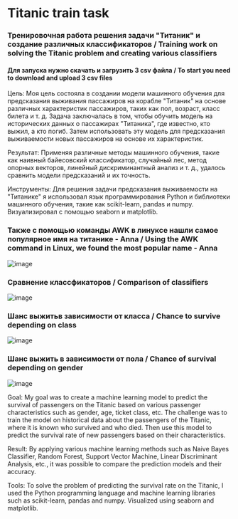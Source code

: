 # Titanic train task
### Тренировочная работа решения задачи "Титаник" и создание различных классификаторов / Training work on solving the Titanic problem and creating various classifiers
#### Для запуска нужно скачать и загрузить 3 csv файла / To start you need to download and upload 3 csv files
Цель: Моя цель состояла в создании модели машинного обучения для предсказания выживания пассажиров на корабле "Титаник" на основе различных характеристик пассажиров, таких как пол, возраст, класс билета и т. д.
Задача заключалась в том, чтобы обучить модель на исторических данных о пассажирах "Титаника", где известно, кто выжил, а кто погиб. Затем использовать эту модель для предсказания выживаемости новых пассажиров на основе их характеристик.

Результат: Применяя различные методы машинного обучения, такие как наивный байесовский классификатор, случайный лес, метод опорных векторов, линейный дискриминантный анализ и т. д., удалось сравнить модели предсказаний и их точность.

Инструменты: Для решения задачи предсказания выживаемости на "Титанике" я использовал язык программирования Python и библиотеки машинного обучения, такие как scikit-learn, pandas и numpy. Визуализировал с помощью seaborn и matplotlib.

### Также с помощью команды AWK в линуксе нашли самое популярное имя на титанике - Anna / Using the AWK command in Linux, we found the most popular name - Anna
![image](https://github.com/ArtemAvgutin/Titanic_train_task/assets/131138862/9affe785-9d96-4f44-8d27-1ba80294f0e1)

### Сравнение классфикаторов / Comparison of classifiers
![image](https://github.com/ArtemAvgutin/Titanic_train_task/assets/131138862/8456876a-9058-4efb-ba85-41f64bb3042a)

### Шанс выжитьв зависимости от класса / Chance to survive depending on class
![image](https://github.com/ArtemAvgutin/Titanic_train_task/assets/131138862/6e39107c-758f-4b3d-8854-cbbcd9fdd6e6)

### Шанс выжить в зависимости от пола / Chance of survival depending on gender
![image](https://github.com/ArtemAvgutin/Titanic_train_task/assets/131138862/d7bf39ea-4296-44fb-b009-90b1cc323e52)

Goal: My goal was to create a machine learning model to predict the survival of passengers on the Titanic based on various passenger characteristics such as gender, age, ticket class, etc.
The challenge was to train the model on historical data about the passengers of the Titanic, where it is known who survived and who died. Then use this model to predict the survival rate of new passengers based on their characteristics.

Result: By applying various machine learning methods such as Naive Bayes Classifier, Random Forest, Support Vector Machine, Linear Discriminant Analysis, etc., it was possible to compare the prediction models and their accuracy.

Tools: To solve the problem of predicting the survival rate on the Titanic, I used the Python programming language and machine learning libraries such as scikit-learn, pandas and numpy. Visualized using seaborn and matplotlib.

